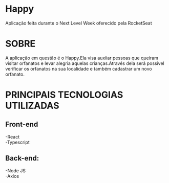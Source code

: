 # Happy

Aplicação feita durante o Next Level Week oferecido pela RocketSeat </br>

# SOBRE</br>

A aplicação em questão é o Happy.Ela visa auxiiar pessoas que queiram visitar orfanatos e levar alegria aquelas crianças.Através dela será possivel verificar os orfanatos na sua 
localidade e também cadastrar um novo orfanato. 

# PRINCIPAIS TECNOLOGIAS UTILIZADAS</br>
## Front-end

-React </br>
-Typescript

## Back-end:
-Node JS </br>
-Axios </br>
